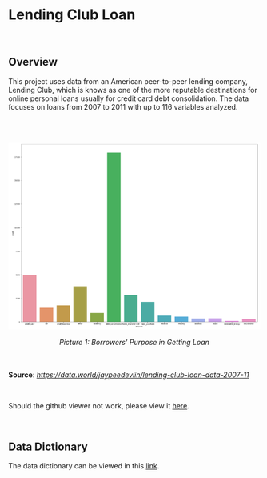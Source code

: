 <h1><b>Lending Club Loan</b></h1>

<br>

<h2>Overview</h2>

This project uses data from an American peer-to-peer lending company, Lending Club, which is knows as one of the more reputable destinations for online personal loans usually for credit card debt consolidation. The data focuses on loans from 2007 to 2011 with up to 116 variables analyzed.

<br>

<br>

![](Borrowing_Reason.PNG)

<center><i>Picture 1: Borrowers' Purpose in Getting Loan </i></center>

<br>

<br>

<b>Source</b>: <i>https://data.world/jaypeedevlin/lending-club-loan-data-2007-11</i>

<br>

Should the github viewer not work, please view it <a href='https://nbviewer.jupyter.org/github/fawiyogo001/Data-Science-Portfolio-Python/blob/master/Lending%20Club%20Loan/Lending%20Club%20Loan.ipynb'>here</a>.

<br>

<h2>Data Dictionary</h2>

The data dictionary can be viewed in this <a href='https://github.com/fawiyogo001/Data-Science-Portfolio-Python/blob/master/Lending%20Club%20Loan/LCDataDictionary.csv'>link</a>.

